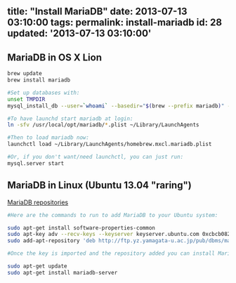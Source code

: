title: "Install MariaDB"
date: 2013-07-13 03:10:00
tags:
permalink: install-mariadb
id: 28
updated: '2013-07-13 03:10:00'
---



## MariaDB in OS X Lion

```bash
brew update
brew install mariadb

#Set up databases with:
unset TMPDIR
mysql_install_db --user=`whoami` --basedir="$(brew --prefix mariadb)" --datadir=/usr/local/var/mysql --tmpdir=/tmp

#To have launchd start mariadb at login:
ln -sfv /usr/local/opt/mariadb/*.plist ~/Library/LaunchAgents

#Then to load mariadb now:
launchctl load ~/Library/LaunchAgents/homebrew.mxcl.mariadb.plist

#Or, if you don't want/need launchctl, you can just run:
mysql.server start
```

## MariaDB in Linux (Ubuntu 13.04 "raring")

[MariaDB repositories](https://downloads.mariadb.org/mariadb/repositories/)

```bash
#Here are the commands to run to add MariaDB to your Ubuntu system:

sudo apt-get install software-properties-common
sudo apt-key adv --recv-keys --keyserver keyserver.ubuntu.com 0xcbcb082a1bb943db
sudo add-apt-repository 'deb http://ftp.yz.yamagata-u.ac.jp/pub/dbms/mariadb/repo/10.0/ubuntu raring main'

#Once the key is imported and the repository added you can install MariaDB with:

sudo apt-get update
sudo apt-get install mariadb-server
```
